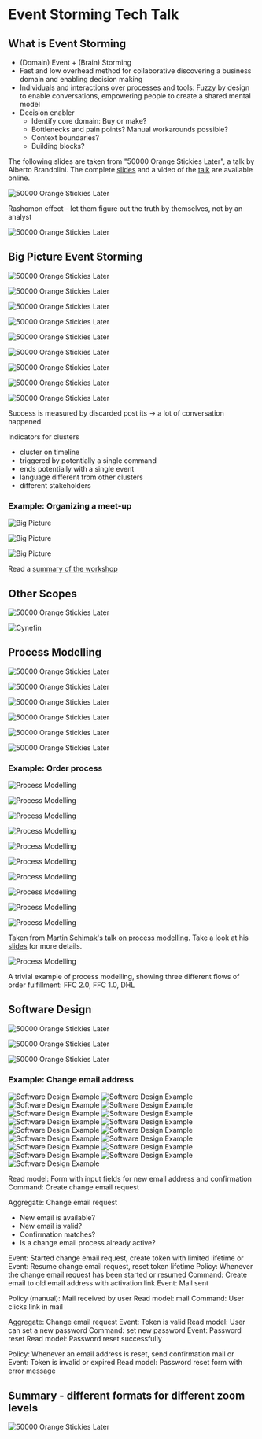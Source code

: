 # Event Storming Tech Talk

## What is Event Storming

- (Domain) Event + (Brain) Storming
- Fast and low overhead method for collaborative discovering a business domain and enabling decision making
- Individuals and interactions over processes and tools: Fuzzy by design to enable conversations, empowering people to create a shared mental model
- Decision enabler
  - Identify core domain: Buy or make? 
  - Bottlenecks and pain points? Manual workarounds possible?
  - Context boundaries?
  - Building blocks?

The following slides are taken from "50000 Orange Stickies Later", a talk by Alberto Brandolini. The complete 
[slides](https://de.slideshare.net/ziobrando/50000-orange-stickies-later) and a video of the 
[talk](https://www.youtube.com/watch?v=1i6QYvYhlYQ) are available online. 

![50000 Orange Stickies Later](50000-orange-stickies-later-04.jpg)

Rashomon effect - let them figure out the truth by themselves, not by an analyst

![50000 Orange Stickies Later](50000-orange-stickies-later-18.jpg)

## Big Picture Event Storming

![50000 Orange Stickies Later](50000-orange-stickies-later-01.jpg)

![50000 Orange Stickies Later](50000-orange-stickies-later-02.jpg)

![50000 Orange Stickies Later](50000-orange-stickies-later-03.jpg)

![50000 Orange Stickies Later](50000-orange-stickies-later-05.jpg)

![50000 Orange Stickies Later](50000-orange-stickies-later-06.jpg)

![50000 Orange Stickies Later](50000-orange-stickies-later-07.jpg)

![50000 Orange Stickies Later](50000-orange-stickies-later-08.jpg)

![50000 Orange Stickies Later](50000-orange-stickies-later-19.jpg)

![50000 Orange Stickies Later](50000-orange-stickies-later-20.jpg)

Success is measured by discarded post its -> a lot of conversation happened

Indicators for clusters
- cluster on timeline
- triggered by potentially a single command
- ends potentially with a single event
- language different from other clusters
- different stakeholders


### Example: Organizing a meet-up

![Big Picture](big-picture-1.jpg)

![Big Picture](big-picture-2.jpg)

![Big Picture](big-picture-3.jpg)

Read a [summary of the workshop](https://medium.com/jugthde/domain-driven-design-renaissance-event-storming-a193db8ef887)

## Other Scopes

![50000 Orange Stickies Later](50000-orange-stickies-later-21.jpg)

![Cynefin](Cynefin.png)

## Process Modelling

![50000 Orange Stickies Later](50000-orange-stickies-later-09.jpg)

![50000 Orange Stickies Later](50000-orange-stickies-later-10.jpg)

![50000 Orange Stickies Later](50000-orange-stickies-later-11.jpg)

![50000 Orange Stickies Later](50000-orange-stickies-later-12.jpg)

![50000 Orange Stickies Later](50000-orange-stickies-later-13.jpg)

![50000 Orange Stickies Later](50000-orange-stickies-later-14.jpg)

### Example: Order process

![Process Modelling](process-modelling-01.jpg)

![Process Modelling](process-modelling-02.jpg)

![Process Modelling](process-modelling-03.jpg)

![Process Modelling](process-modelling-04.jpg)

![Process Modelling](process-modelling-05.jpg)

![Process Modelling](process-modelling-06.jpg)

![Process Modelling](process-modelling-07.jpg)

![Process Modelling](process-modelling-08.jpg)

![Process Modelling](process-modelling-09.jpg)

![Process Modelling](process-modelling-10.jpg)

Taken from [Martin Schimak's talk on process modelling](https://skillsmatter.com/skillscasts/11518-know-the-flow-events-commands-and-long-running-services). Take a look at his [slides](https://speakerdeck.com/martinschimak/ddd-exchange-london-2018-know-the-flow-events-commands-and-long-running-services) for more details.

![Process Modelling](process-modelling-example.jpg)

A trivial example of process modelling, showing three different flows of order fulfillment: FFC 2.0, FFC 1.0, DHL

## Software Design

![50000 Orange Stickies Later](50000-orange-stickies-later-15.jpg)

![50000 Orange Stickies Later](50000-orange-stickies-later-16.jpg)
    
![50000 Orange Stickies Later](50000-orange-stickies-later-17.jpg)


### Example: Change email address

![Software Design Example](software-design/01.jpg)
![Software Design Example](software-design/02.jpg)
![Software Design Example](software-design/03.jpg)
![Software Design Example](software-design/04.jpg)
![Software Design Example](software-design/05.jpg)
![Software Design Example](software-design/06.jpg)
![Software Design Example](software-design/07.jpg)
![Software Design Example](software-design/08.jpg)
![Software Design Example](software-design/09.jpg)
![Software Design Example](software-design/10.jpg)
![Software Design Example](software-design/11.jpg)
![Software Design Example](software-design/12.jpg)
![Software Design Example](software-design/13.jpg)
![Software Design Example](software-design/14.jpg)
![Software Design Example](software-design/15.jpg)
![Software Design Example](software-design/16.jpg)
![Software Design Example](software-design/17.jpg)

Read model: Form with input fields for new email address and confirmation
Command: Create change email request

Aggregate: Change email request
- New email is available? 
- New email is valid?
- Confirmation matches?
- Is a change email process already active?

Event: Started change email request, create token with limited lifetime
or Event: Resume change email request, reset token lifetime
Policy: Whenever the change email request has been started or resumed
Command: Create email to old email address with activation link
Event: Mail sent

Policy (manual): Mail received by user
Read model: mail
Command: User clicks link in mail

Aggregate: Change email request
Event: Token is valid
Read model: User can set a new password
Command: set new password
Event: Password reset
Read model: Password reset successfully

Policy: Whenever an email address is reset, send confirmation mail
or Event: Token is invalid or expired
Read model: Password reset form with error message

## Summary - different formats for different zoom levels

![50000 Orange Stickies Later](50000-orange-stickies-later-21.jpg)
